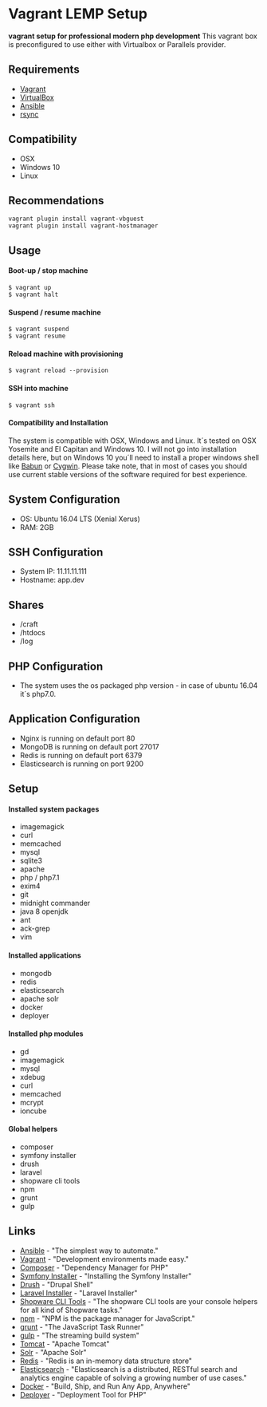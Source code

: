 Vagrant LEMP Setup
================================

**vagrant setup for professional modern php development**
This vagrant box is preconfigured to use either with Virtualbox or Parallels provider.

Requirements
------------
* [Vagrant](https://www.vagrantup.com/)
* [VirtualBox](https://www.virtualbox.org/)
* [Ansible](http://www.ansible.com/)
* [rsync](https://en.wikipedia.org/wiki/Rsync)

Compatibility
-------------
* OSX
* Windows 10
* Linux

Recommendations
---------------
```
vagrant plugin install vagrant-vbguest
vagrant plugin install vagrant-hostmanager
```

Usage
-----
#### Boot-up / stop machine

```
$ vagrant up
$ vagrant halt
```

#### Suspend / resume machine

```
$ vagrant suspend
$ vagrant resume
```

#### Reload machine with provisioning

```
$ vagrant reload --provision
```

#### SSH into machine

```
$ vagrant ssh
```

#### Compatibility and Installation

The system is compatible with OSX, Windows and Linux. It´s tested on OSX Yosemite and El Capitan and Windows 10. I will not go into installation details here, but on Windows 10 you´ll need to install a proper windows shell like [Babun](http://babun.github.io/) or [Cygwin](https://www.cygwin.com/). Please take note, that in most of cases you should use current stable versions of the software required for best experience.

System Configuration
--------------------
* OS: Ubuntu 16.04 LTS (Xenial Xerus)
* RAM: 2GB

SSH Configuration
-----------------
* System IP: 11.11.11.111
* Hostname: app.dev

Shares
------
* /craft
* /htdocs
* /log

PHP Configuration
-----------------
* The system uses the os packaged php version - in case of ubuntu 16.04 it´s php7.0.

Application Configuration
-------------------------
* Nginx is running on default port 80
* MongoDB is running on default port 27017
* Redis is running on default port 6379
* Elasticsearch is running on port 9200

Setup
-----
#### Installed system packages

* imagemagick
* curl
* memcached
* mysql
* sqlite3
* apache
* php / php7.1
* exim4
* git
* midnight commander
* java 8 openjdk
* ant
* ack-grep
* vim

#### Installed applications

* mongodb
* redis
* elasticsearch
* apache solr
* docker
* deployer

#### Installed php modules

* gd
* imagemagick
* mysql
* xdebug
* curl
* memcached
* mcrypt
* ioncube

#### Global helpers

* composer
* symfony installer
* drush
* laravel
* shopware cli tools
* npm
* grunt
* gulp

Links
-----
* [Ansible](http://www.ansible.com) - "The simplest way to automate."
* [Vagrant](https://www.vagrantup.com) - "Development environments made easy."
* [Composer](https://getcomposer.org) - "Dependency Manager for PHP"
* [Symfony Installer](https://symfony.com/doc/current/book/installation.html) - "Installing the Symfony Installer"
* [Drush](http://www.drush.org/en/master/) - "Drupal Shell"
* [Laravel Installer](https://laravel.com/docs/5.4#installing-laravel) - "Laravel Installer"
* [Shopware CLI Tools](https://github.com/shopwareLabs/sw-cli-tools) - "The shopware CLI tools are your console helpers for all kind of Shopware tasks."
* [npm](https://www.npmjs.com/) - "NPM is the package manager for JavaScript."
* [grunt](http://gruntjs.com/) - "The JavaScript Task Runner"
* [gulp](http://gulpjs.com/) - "The streaming build system"
* [Tomcat](http://tomcat.apache.org/) - "Apache Tomcat"
* [Solr](http://tomcat.apache.org/) - "Apache Solr"
* [Redis](http://redis.io/) - "Redis is an in-memory data structure store"
* [Elasticsearch](https://www.elastic.co/products/elasticsearch) - "Elasticsearch is a distributed, RESTful search and analytics engine capable of solving a growing number of use cases."
* [Docker](https://www.docker.com/) - "Build, Ship, and Run Any App, Anywhere"
* [Deployer](https://deployer.org/) - "Deployment Tool for PHP"
